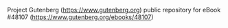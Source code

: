 Project Gutenberg (https://www.gutenberg.org) public repository for eBook #48107 (https://www.gutenberg.org/ebooks/48107)
